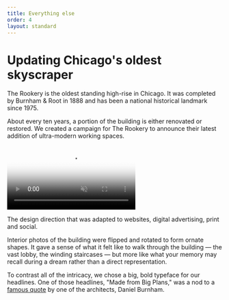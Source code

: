 ```yaml
---
title: Everything else
order: 4
layout: standard
---
```

<div class="page">
  <div class="type-column revealblock">
    <h1>Updating Chicago's oldest skyscraper</h1>
    <p>The Rookery is the oldest standing high-rise in Chicago. It was completed by Burnham & Root in 1888 and has been a national historical landmark since 1975.</p>
    <p>About every ten years, a portion of the building is either renovated or restored. We created a campaign for The Rookery to announce their latest addition of ultra-modern working spaces.</p>
  </div>
  <div class="video-column-600 revealblock">
    <video autoplay loop muted playsinline poster="https://res.cloudinary.com/benludwig/image/upload/f_auto,q_auto:best/v1564074205/rookery-1_txuf78.png">
      <source src="https://res.cloudinary.com/benludwig/video/upload/vc_auto/v1564001833/rookery-video-1_x7fj2c.mp4" type="video/mp4">
      <source src="https://res.cloudinary.com/benludwig/video/upload/vc_auto/v1564001833/rookery-video-1_x7fj2c.webm" type="video/webm">
      Your browser does not support the video tag.
    </video>
    <p class="caption">The design direction that was adapted to websites, digital advertising, print and social.</p>
  </div>

  <div class="type-column revealblock">
    <p>Interior photos of the building were flipped and rotated to form ornate shapes. It gave a sense of what it felt like to walk through the building &#8212; the vast lobby, the winding staircases &#8212; but more like what your memory may recall during a dream rather than a direct representation.</p>
    <p>To contrast all of the intricacy, we chose a big, bold typeface for our headlines. One of those headlines, "Made from Big Plans," was a nod to a <a href="https://en.wikiquote.org/wiki/Daniel_Burnham" target="_blank">famous quote</a> by one of the architects, Daniel Burnham.</p>
  </div>

</div>
